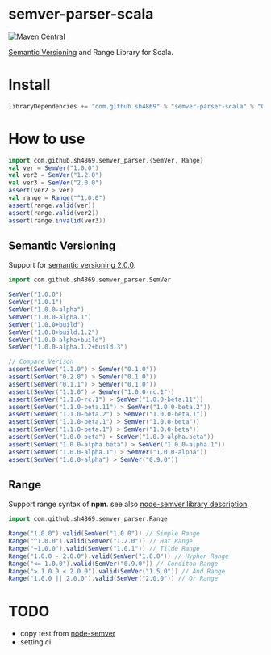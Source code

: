 # semver-parser-scala

[![Maven Central](https://img.shields.io/maven-central/v/com.github.sh4869/semver-parser-scala_2.13)](https://search.maven.org/artifact/com.github.sh4869/semver-parser-scala_2.13)

[Semantic Versioning](http://semver.org/) and Range Library for Scala.

# Install

```scala
libraryDependencies += "com.github.sh4869" % "semver-parser-scala" % "0.0.4"
```

# How to use

```scala
import com.github.sh4869.semver_parser.{SemVer, Range}
val ver = SemVer("1.0.0")
val ver2 = SemVer("1.2.0")
val ver3 = SemVer("2.0.0")
assert(ver2 > ver)
val range = Range("^1.0.0")
assert(range.valid(ver))
assert(range.valid(ver2))
assert(range.invalid(ver3))
```

## Semantic Versioning

Support for [semantic versioning 2.0.0](https://semver.org/spec/v2.0.0.html).

```scala
import com.github.sh4869.semver_parser.SemVer

SemVer("1.0.0")
SemVer("1.0.1")
SemVer("1.0.0-alpha")
SemVer("1.0.0-alpha.1")
SemVer("1.0.0+build")
SemVer("1.0.0+build.1.2")
SemVer("1.0.0-alpha+build")
SemVer("1.0.0-alpha.1.2+build.3")

// Compare Verison
assert(SemVer("1.1.0") > SemVer("0.1.0"))
assert(SemVer("0.2.0") > SemVer("0.1.0"))
assert(SemVer("0.1.1") > SemVer("0.1.0"))
assert(SemVer("1.1.0") > SemVer("1.0.0-rc.1"))
assert(SemVer("1.1.0-rc.1") > SemVer("1.0.0-beta.11"))
assert(SemVer("1.1.0-beta.11") > SemVer("1.0.0-beta.2"))
assert(SemVer("1.1.0-beta.2") > SemVer("1.0.0-beta.1"))
assert(SemVer("1.1.0-beta.1") > SemVer("1.0.0-beta"))
assert(SemVer("1.1.0-beta.1") > SemVer("1.0.0-beta"))
assert(SemVer("1.0.0-beta") > SemVer("1.0.0-alpha.beta"))
assert(SemVer("1.0.0-alpha.beta") > SemVer("1.0.0-alpha.1"))
assert(SemVer("1.0.0-alpha.1") > SemVer("1.0.0-alpha"))
assert(SemVer("1.0.0-alpha") > SemVer("0.9.0"))
```

## Range

Support range syntax of **npm**. see also [node-semver library description](https://github.com/npm/node-semver#advanced-range-syntax).

```scala
import com.github.sh4869.semver_parser.Range

Range("1.0.0").valid(SemVer("1.0.0")) // Simple Range
Range("^1.0.0").valid(SemVer("1.2.0")) // Hat Range
Range("~1.0.0").valid(SemVer("1.0.1")) // Tilde Range
Range("1.0.0 - 2.0.0").valid(SemVer("1.8.0")) // Hyphen Range
Range("<= 1.0.0").valid(SemVer("0.9.0")) // Conditon Range
Range("> 1.0.0 < 2.0.0").valid(SemVer("1.5.0")) // And Range
Range("1.0.0 || 2.0.0").valid(SemVer("2.0.0")) // Or Range
```

# TODO

- copy test from [node-semver](https://github.com/npm/node-semver)
- setting ci

